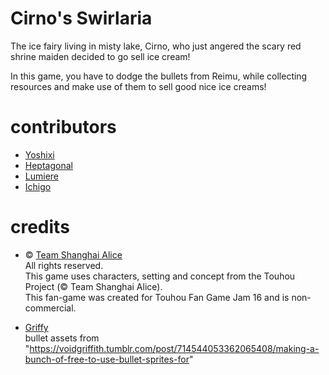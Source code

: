 # Cirno's Swirlaria
The ice fairy living in misty lake, Cirno, who just angered the scary red shrine maiden decided to go sell ice cream!

In this game, you have to dodge the bullets from Reimu, while collecting resources and make use of them to sell good nice ice creams!

# contributors
- <a href = "https://github.com/digitalyoshixi">Yoshixi</a>
- <a href = "https://github.com/heptagonal7">Heptagonal</a>
- <a href = "https://github.com/219237d">Lumiere</a>
- <a href = "https://amai-ichigo.itch.io/">Ichigo</a>

# credits
- © <a href = "https://www16.big.or.jp/~zun/">Team Shanghai Alice</a>  
All rights reserved.  
This game uses characters, setting and concept from the Touhou Project (© Team Shanghai Alice).  
This fan-game was created for Touhou Fan Game Jam 16 and is non-commercial.

- <a href = "https://voidgriffith.tumblr.com/">Griffy</a>  
bullet assets from "https://voidgriffith.tumblr.com/post/714544053362065408/making-a-bunch-of-free-to-use-bullet-sprites-for"
